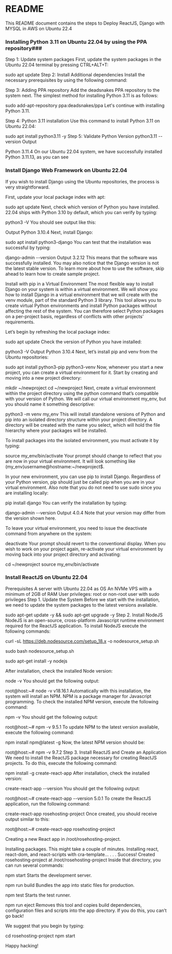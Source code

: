 # README #


This README document contains the steps to Deploy ReactJS, Django with MYSQL in AWS on Ubuntu 22.4


### Installing Python 3.11 on Ubuntu 22.04 by using the PPA repository###

Step 1: Update system packages
First, update the system packages in the Ubuntu 22.04 terminal by pressing CTRL+ALT+T:

sudo apt update
Step 2: Install Additional dependencies
Install the necessary prerequisites by using the following command:

Step 3: Adding PPA repository
Add the deadsnakes PPA repository to the system next. The simplest method for installing Python 3.11 is as follows:

sudo add-apt-repository ppa:deadsnakes/ppa
Let's continue with installing Python 3.11.

Step 4: Python 3.11 installation
Use this command to install Python 3.11 on Ubuntu 22.04:

sudo apt install python3.11 -y
Step 5: Validate Python Version
python3.11 --version
Output

Python 3.11.4
On our Ubuntu 22.04 system, we have successfully installed Python 3.11.13, as you can see


### Install Django Web Framework on Ubuntu 22.04 ###

If you wish to install Django using the Ubuntu repositories, the process is very straightforward.

First, update your local package index with apt:

sudo apt update
Next, check which version of Python you have installed. 22.04 ships with Python 3.10 by default, which you can verify by typing:

python3 -V
You should see output like this:

Output
Python 3.10.4
Next, install Django:

sudo apt install python3-django
You can test that the installation was successful by typing:

django-admin --version
Output
3.2.12
This means that the software was successfully installed. You may also notice that the Django version is not the latest stable version. To learn more about how to use the software, skip ahead to learn how to create sample project.

Install with pip in a Virtual Environment
The most flexible way to install Django on your system is within a virtual environment. We will show you how to install Django in a virtual environment that we will create with the venv module, part of the standard Python 3 library. This tool allows you to create virtual Python environments and install Python packages without affecting the rest of the system. You can therefore select Python packages on a per-project basis, regardless of conflicts with other projects’ requirements.

Let’s begin by refreshing the local package index:

sudo apt update
Check the version of Python you have installed:

python3 -V
Output
Python 3.10.4
Next, let’s install pip and venv from the Ubuntu repositories:

sudo apt install python3-pip python3-venv
Now, whenever you start a new project, you can create a virtual environment for it. Start by creating and moving into a new project directory:

mkdir ~/newproject
cd ~/newproject
Next, create a virtual environment within the project directory using the python command that’s compatible with your version of Python. We will call our virtual environment my_env, but you should name it something descriptive:

python3 -m venv my_env
This will install standalone versions of Python and pip into an isolated directory structure within your project directory. A directory will be created with the name you select, which will hold the file hierarchy where your packages will be installed.

To install packages into the isolated environment, you must activate it by typing:

source my_env/bin/activate
Your prompt should change to reflect that you are now in your virtual environment. It will look something like (my_env)username@hostname:~/newproject$.

In your new environment, you can use pip to install Django. Regardless of your Python version, pip should just be called pip when you are in your virtual environment. Also note that you do not need to use sudo since you are installing locally:

pip install django
You can verify the installation by typing:

django-admin --version
Output
4.0.4
Note that your version may differ from the version shown here.

To leave your virtual environment, you need to issue the deactivate command from anywhere on the system:

deactivate
Your prompt should revert to the conventional display. When you wish to work on your project again, re-activate your virtual environment by moving back into your project directory and activating:

cd ~/newproject
source my_env/bin/activate



### Install ReactJS on Ubuntu 22.04 ###

Prerequisites
A server with Ubuntu 22.04 as OS
An NVMe VPS with a minimum of 2GB of RAM
User privileges: root or non-root user with sudo privileges
Step 1. Update the System
Before we start with the installation, we need to update the system packages to the latest versions available.

sudo apt-get update -y && sudo apt-get upgrade -y
Step 2. Install NodeJS
NodeJS is an open-source, cross-platform Javascript runtime environment required for the ReactJS application. To install NodeJS execute the following commands:

curl -sL https://deb.nodesource.com/setup_18.x -o nodesource_setup.sh

sudo bash nodesource_setup.sh

sudo apt-get install -y nodejs

After installation, check the installed Node version:

node -v
You should get the following output:

root@host:~# node -v
v18.16.1
Automatically with this installation, the system will install an NPM. NPM is a package manager for Javascript programming. To check the installed NPM version, execute the following command:

npm -v
You should get the following output:

root@host:~# npm -v
9.5.1
To update NPM to the latest version available, execute the following command:

npm install npm@latest -g
Now, the latest NPM version should be:

root@host:~# npm -v
9.7.2
Step 3. Install ReactJS and Create an Application
We need to install the ReactJS package necessary for creating ReactJS projects. To do this, execute the following command:

npm install -g create-react-app
After installation, check the installed version:

create-react-app --version
You should get the following output:

root@host:~# create-react-app --version
5.0.1
To create the ReactJS application, run the following command:

create-react-app rosehosting-project
Once created, you should receive output similar to this:

root@host:~# create-react-app rosehosting-project

Creating a new React app in /root/rosehosting-project.

Installing packages. This might take a couple of minutes.
Installing react, react-dom, and react-scripts with cra-template...
    .
    .
    .
Success! Created rosehosting-project at /root/rosehosting-project
Inside that directory, you can run several commands:

  npm start
    Starts the development server.

  npm run build
    Bundles the app into static files for production.

  npm test
    Starts the test runner.

  npm run eject
    Removes this tool and copies build dependencies, configuration files
    and scripts into the app directory. If you do this, you can’t go back!

We suggest that you begin by typing:

  cd rosehosting-project
  npm start

Happy hacking!
